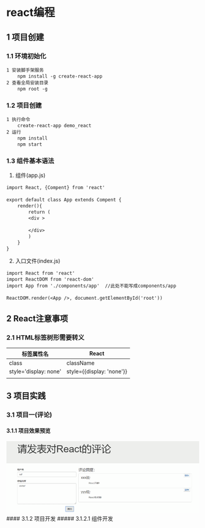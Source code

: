 # react编程
## 1 项目创建
### 1.1 环境初始化
```
1 安装脚手架服务
    npm install -g create-react-app
2 查看全局安装目录
    npm root -g
```
### 1.2 项目创建
```
1 执行命令
    create-react-app demo_react 
2 运行
    npm install
    npm start
```
### 1.3 组件基本语法

1. 组件(app.js)

```react
import React, {Compent} from 'react'

export default class App extends Compent {
    render(){
        return (
        <div >

        </div>
        )
    }
}
```

2. 入口文件(index.js)

```react
import React from 'react'
import ReactDOM from 'react-dom'
import App from './components/app'  //此处不能写成components/app

ReactDOM.render(<App />, document.getElementById('root'))
```

## 2 React注意事项

### 2.1 HTML标签树形需要转义

| 标签属性名            | React                     |
| --------------------- | ------------------------- |
| class                 | className                 |
| style='display: none' | style={{display: 'none'}} |
|                       |                           |



## 3 项目实践

### 3.1 项目一(评论)
#### 3.1.1 项目效果预览
<img src="./react/评论.png" />
#### 3.1.2 项目开发
##### 3.1.2.1 组件开发



